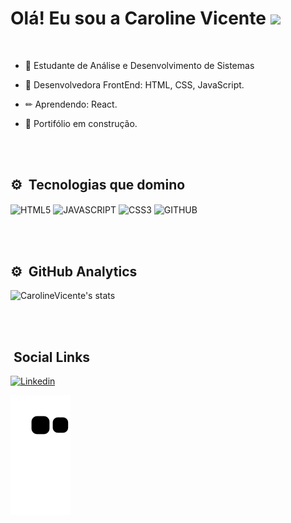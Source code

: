 <h1> Olá! Eu sou a Caroline Vicente <img src="https://raw.githubusercontent.com/kaueMarques/kaueMarques/master/hi.gif" width="30px"> </h1>
<br>

- 📖 Estudante de Análise e Desenvolvimento de Sistemas

- 🔧 Desenvolvedora FrontEnd: HTML, CSS, JavaScript.

- ✏ Aprendendo: React.

- 🚧 Portifólio em construção.


<br><br>

## ⚙ &nbsp;Tecnologias que domino

<img align="center" alt="HTML5" 
src="https://img.shields.io/badge/HTML5-E34F26?style=for-the-badge&logo=html5&logoColor=white">
<img align="center" alt="JAVASCRIPT" 
src="https://img.shields.io/badge/JavaScript-F7DF1E?style=for-the-badge&logo=javascript&logoColor=black">
<img align="center" alt="CSS3" 
src="https://img.shields.io/badge/CSS3-1572B6?style=for-the-badge&logo=css3&logoColor=white"> 
<img align="center" alt="GITHUB"
src="https://img.shields.io/badge/GitHub-100000?style=for-the-badge&logo=github&logoColor=white"> 

<br><br>


## ⚙ &nbsp;GitHub Analytics

<p align="left">
  
<img width="530em" src="https://github-readme-stats.vercel.app/api?username=CarolineVicente&show_icons=true&theme=radical" alt="CarolineVicente's stats"/>


<br><br>

## &nbsp;Social Links

[![Linkedin](https://img.shields.io/badge/LinkedIn-0077B5?style=for-the-badge&logo=linkedin&logoColor=white)](https://www.linkedin.com/in/carolinevicentee/)

![Snake animation](https://github.com/CarolineVicente/CarolineVicente/blob/output/github-contribution-grid-snake.svg)
